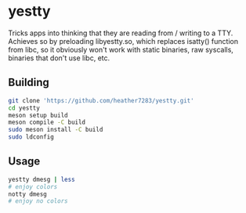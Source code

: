 # yestty
Tricks apps into thinking that they are reading from / writing to a TTY.
Achieves so by preloading libyestty.so, which replaces isatty() function
from libc, so it obviously won't work with static binaries, raw syscalls,
binaries that don't use libc, etc.

## Building
```sh
git clone 'https://github.com/heather7283/yestty.git'
cd yestty
meson setup build
meson compile -C build
sudo meson install -C build
sudo ldconfig
```

## Usage
```sh
yestty dmesg | less
# enjoy colors
notty dmesg
# enjoy no colors
```

